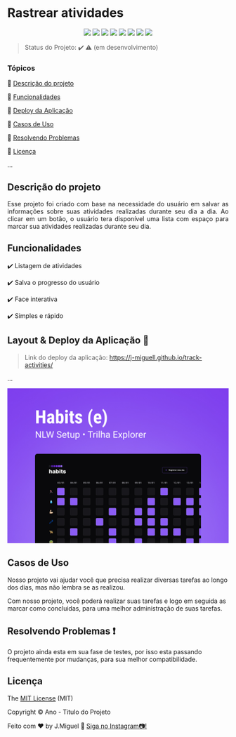 <h1>Rastrear atividades</h1>

<p align="center">
  <img src="https://img.shields.io/static/v1?label=react&message=framework&color=blue&style=for-the-badge&logo=REACT"/>
  <img src="https://img.shields.io/static/v1?label=Netlify&message=deploy&color=blue&style=for-the-badge&logo=netlify"/>
  <img src="http://img.shields.io/static/v1?label=License&message=MIT&color=green&style=for-the-badge"/>
  <img src="http://img.shields.io/static/v1?label=Ruby&message=2.6.3&color=red&style=for-the-badge&logo=ruby"/>
  <img src="http://img.shields.io/static/v1?label=Ruby%20On%20Rails%20&message=6.0.2.2&color=red&style=for-the-badge&logo=ruby"/>
  <img src="http://img.shields.io/static/v1?label=TESTES&message=%3E100&color=GREEN&style=for-the-badge"/>
   <img src="http://img.shields.io/static/v1?label=STATUS&message=EM%20DESENVOLVIMENTO&color=RED&style=for-the-badge"/>
   <img src="http://img.shields.io/static/v1?label=STATUS&message=CONCLUIDO&color=GREEN&style=for-the-badge"/>
</p>

> Status do Projeto: :heavy_check_mark: :warning: (em desenvolvimento)

### Tópicos 

:small_blue_diamond: [Descrição do projeto](#descrição-do-projeto)

:small_blue_diamond: [Funcionalidades](#funcionalidades)

:small_blue_diamond: [Deploy da Aplicação](#deploy-da-aplicação-dash)

:small_blue_diamond: [Casos de Uso](#casos-de-uso)

:small_blue_diamond: [Resolvendo Problemas](#resolvendo_problemas)

:small_blue_diamond: [Licença](#licença)

... 

## Descrição do projeto 

<p align="justify">
  Esse projeto foi criado com base na necessidade do usuário em salvar as informações sobre suas atividades realizadas durante seu dia a dia.
  Ao clicar em um botão, o usuário tera disponível uma lista com espaço para marcar sua atividades realizadas durante seu dia.
</p>

## Funcionalidades

:heavy_check_mark: Listagem de atividades 

:heavy_check_mark: Salva o progresso do usuário

:heavy_check_mark: Face interativa

:heavy_check_mark: Simples e rápido

## Layout & Deploy da Aplicação :dash:

> Link do deploy da aplicação: https://j-miguell.github.io/track-activities/

... 

<div>
<img src="/.github/preview.jpg" width:"100%">
</div>




## Casos de Uso

Nosso projeto vai ajudar você que precisa realizar diversas tarefas ao longo dos dias, mas não lembra se as realizou.

Com nosso projeto, você poderá realizar suas tarefas e logo em seguida as marcar como concluidas, para uma melhor administração de suas tarefas.

 

## Resolvendo Problemas :exclamation:

O projeto ainda esta em sua fase de testes, por isso esta passando frequentemente por mudanças, para sua melhor compatibilidade.

## Licença 

The [MIT License]() (MIT)

Copyright :copyright: Ano - Titulo do Projeto

Feito com ♥ by J.Miguel :wave: [Siga no Instagram📷!](https://instagram.com/joaomiguell_ss)

